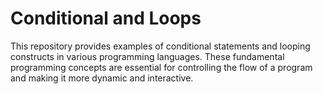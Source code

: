 # Conditional and Loops

This repository provides examples of conditional statements and looping constructs in various programming languages. These fundamental programming concepts are essential for controlling the flow of a program and making it more dynamic and interactive.


